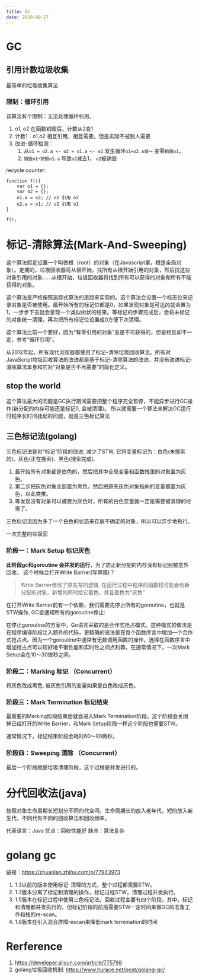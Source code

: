 ```yaml
---
title: GC
date: 2018-09-27
---
```

# GC
## 引用计数垃圾收集
最简单的垃圾收集算法
### 限制：循环引用
该算法有个限制：无法处理循环引用。
1. o1, o2 在函数销毁后，计数从2变1
2. 计数1：o1,o2 相互引用，相互需要。但是实际不被别人需要
3. 改进-循环检测：
    1. 从`o1 = o2.a <- o2 = o1.a <- o1` 发生循环`o1=o2.a减一` 变零`销毁o1`，
    2. `销毁o1`-`销毁o1.a` 导致`o2`减去1， `o2`被销毁

recycle counter:

    function f(){
        var o1 = {};
        var o2 = {};
        o1.a = o2; // o1 引用 o2
        o2.a = o1; // o2 引用 o1
    }

    f();

# 标记-清除算法(Mark-And-Sweeping)
这个算法假定设置一个叫做根（root）的对象（在Javascript里，根是全局对象）。定期的，垃圾回收器将从根开始，找所有从根开始引用的对象，然后找这些对象引用的对象……从根开始，垃圾回收器将找到所有可以获得的对象和所有不能获得的对象。

这个算法是严格按照追踪式算法的思路来实现的。这个算法会设置一个标志位来记录对象是否被使用。最开始所有的标记位都是0，如果发现对象是可达的就会置为1，一步步下去就会呈现一个类似树状的结果。等标记的步骤完成后，会将未标记的对象统一清理，再次把所有标记位设置成0方便下次清理。

这个算法比前一个要好，因为“有零引用的对象”总是不可获得的，但是相反却不一定，参考“循环引用”。

从2012年起，所有现代浏览器都使用了标记-清除垃圾回收算法。所有对JavaScript垃圾回收算法的改进都是基于标记-清除算法的改进，并没有改进标记-清除算法本身和它对“对象是否不再需要”的简化定义。
## stop the world
这个算法最大的问题是GC执行期间需要把整个程序完全暂停，不能异步进行GC操作(新分配的内存可能还是标记0, 会被清理)。
所以就需要一个算法来解决GC运行时程序长时间挂起的问题，就是三色标记算法

## 三色标记法(golang)
三色标记法是对“标记”阶段的改进, 减少了STW, 它将变量标记为：白色(未搜索的)、灰色(正在搜索)、黑色(搜索完成).
1. 最开始所有对象都是白色的，然后把其中全局变量和函数栈里的对象置为灰色。
2. 第二步把灰色对象全部置为黑色，然后把原先灰色对象指向的变量都置为灰色，以此类推。
3. 等发现没有对象可以被置为灰色时，所有的白色变量就一定是需要被清理的垃圾了。

三色标记法因为多了一个白色的状态来存放不确定的对象，所以可以异步地执行。

一次完整的垃圾回 
### 阶段一：Mark Setup 标记灰色
**此阶段gc和goroutine 会并发的运行**，为了防止新分配的内存没有标记到被意外回收。 这个时候会打开Write Barrier(写屏障)？
> Write Barrier修改了原先写的逻辑, 在运行过程中程序的函数栈可能会有新分配的对象，新增的同时给它着色，并且着色为“灰色”

在打开Write Barrier前有一个依赖，我们需要先停止所有的goroutine，也就是STW操作, GC会通知所有的goroutine停止:

在停止goroutine的方案中，Go语言采取的是合作式抢占模式。这种模式的做法是在程序编译阶段注入额外的代码，更精确的说法是在每个函数序言中增加一个合作式抢占点。因为一个goroutine中通常有无数调用函数的操作，选择在函数序言中增加抢占点可以较好地平衡性能和实时性之间点利弊。在通常情况下，一次Mark Setup会在10～30微秒之间。

### 阶段二：Marking 标记 （Concurrent）
将灰色改成黑色, 被灰色引用的变量如果是白色改成灰色。

### 阶段三：Mark Termination 标记结束
最重要的Marking阶段结束后就会进入Mark Termination阶段。这个阶段会关闭掉已经打开的Write Barrier，和Mark Setup阶段一样这个阶段也需要STW。

通常情况下，标记结束阶段会耗时60～90微秒。

### 阶段四：Sweeping 清除 （Concurrent）
最后一个阶段就是垃圾清理阶段，这个过程是并发进行的。

# 分代回收法(java)
按照对象生命周期长短划分不同的代空间，生命周期长的放入老年代，短的放入新生代，不同代有不同的回收算法和回收频率。

代表语言：Java
优点：回收性能好
缺点：算法复杂

# golang gc
链接：https://zhuanlan.zhihu.com/p/77943973
1. 1.3以前的版本使用标记-清理的方式，整个过程都需要STW。
1. 1.3版本分离了标记和清理的操作，标记过程STW，清理过程并发执行。
1. 1.5版本在标记过程中使用三色标记法。回收过程主要有四个阶段，其中，标记和清理都并发执行的，但标记阶段的前后需要STW一定时间来做GC的准备工作和栈的re-scan。
1. 1.8版本在引入混合屏障rescan来降低mark termination的时间


# Rerference
1. https://developer.aliyun.com/article/775798
1. golang垃圾回收机制: https://www.hurace.net/post/golang-gc/
